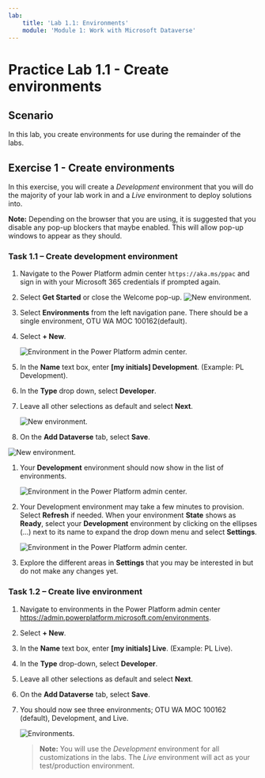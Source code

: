 ```yaml
---
lab:
    title: 'Lab 1.1: Environments'
    module: 'Module 1: Work with Microsoft Dataverse'
---
```


# Practice Lab 1.1 - Create environments

## Scenario

In this lab, you create environments for use during the remainder of the labs.

## Exercise 1 - Create environments

In this exercise, you will create a *Development* environment that you will do the majority of your lab work in and a *Live* environment to deploy solutions into.

**Note:** Depending on the browser that you are using, it is suggested that you disable any pop-up blockers that maybe enabled. This will allow pop-up windows to appear as they should.

### Task 1.1 – Create development environment

1.  Navigate to the Power Platform admin center `https://aka.ms/ppac` and sign in with your Microsoft 365 credentials if prompted again.

1.  Select **Get Started** or close the Welcome pop-up.
  ![New environment.](../media/ss1pl-200.png) 

1.  Select **Environments** from the left navigation pane. There should be a single environment, OTU WA MOC 100162(default).

1.  Select **+ New**.

    ![Environment in the Power Platform admin center.](../media/ss-3pl-200.png)

1.  In the **Name** text box, enter **[my initials] Development**. (Example: PL Development).

1.  In the **Type** drop down, select **Developer**.

1.  Leave all other selections as default and select **Next**.

    ![New environment.](../media/pg-1ss-2-1.png)

1.  On the **Add Dataverse** tab, select **Save**.

   
   ![New environment.](../media/ss7.png)

1.  Your **Development** environment should now show in the list of environments.

    ![Environment in the Power Platform admin center.](../media/pg-2ss-3.png)

1.  Your Development environment may take a few minutes to provision. Select **Refresh** if needed. When your environment **State** shows as **Ready**, select your **Development** environment by clicking on the ellipses (...) next to its name to expand the drop down menu and select **Settings**.

    ![Environment in the Power Platform admin center.](../media/pg-2ss-4.png)

1.  Explore the different areas in **Settings** that you may be interested in but do not make any changes yet. 


### Task 1.2 – Create live environment

1.  Navigate to environments in the Power Platform admin center <https://admin.powerplatform.microsoft.com/environments>.

1.  Select **+ New**. 

1.  In the **Name** text box, enter **[my initials] Live**. (Example: PL Live).

1.  In the **Type** drop-down, select **Developer**.

1.  Leave all other selections as default and select **Next**.

1.  On the **Add Dataverse** tab, select **Save**.

1.  You should now see three environments; OTU WA MOC 100162 (default), Development, and Live.

    ![Environments.](../media/pg-2ss-5.png)

    > **Note:** You will use the *Development* environment for all customizations in the labs. The *Live* environment will act as your test/production environment.
